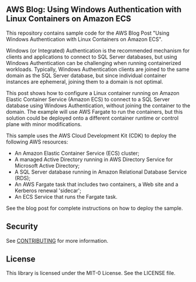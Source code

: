 ## AWS Blog: Using Windows Authentication with Linux Containers on Amazon ECS

This repository contains sample code for the AWS Blog Post "Using Windows Authentication with Linux Containers on Amazon ECS". 

Windows (or Integrated) Authentication is the recommended mechanism for clients and applications to connect to SQL Server databases, but using Windows Authentication can be challenging when running containerized workloads. Typically, Windows Authentication clients are joined to the same domain as the SQL Server database, but since individual container instances are ephemeral, joining them to a domain is not optimal.

This post shows how to configure a Linux container running on Amazon Elastic Container Service (Amazon ECS) to connect to a SQL Server database using Windows Authentication, without joining the container to the domain. The example will use AWS Fargate to run the containers, but this solution could be deployed onto a different container runtime or control plane with minor modifications.

This sample uses the AWS Cloud Development Kit (CDK) to deploy the following AWS resources:
 
* An Amazon Elastic Container Service (ECS) cluster;
* A managed Active Directory running in AWS Directory Service for Microsoft Active Directory;
* A SQL Server database running in Amazon Relational Database Service (RDS);
* An AWS Fargate task that includes two containers, a Web site and a Kerberos renewal 'sidecar';
* An ECS Service that runs the Fargate task.

See the blog post for complete instructions on how to deploy the sample.

## Security

See [CONTRIBUTING](CONTRIBUTING.md#security-issue-notifications) for more information.

## License

This library is licensed under the MIT-0 License. See the LICENSE file.

